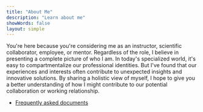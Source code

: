 ```yaml
---
title: "About Me"
description: "Learn about me"
showWords: false
layout: simple
---
```


You're here because you're considering me as an instructor, scientific collaborator, employee, or mentor.
Regardless of the role, I believe in presenting a complete picture of who I am.
In today's specialized world, it's easy to compartmentalize our professional identities.
But I've found that our experiences and interests often contribute to unexpected insights and innovative solutions.
By sharing a holistic view of myself, I hope to give you a better understanding of how I might contribute to our potential collaboration or working relationship.

-   [Frequently asked documents](./documents/)
